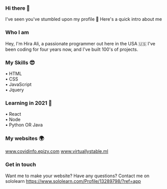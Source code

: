 ### Hi there 👋
I've seen you've stumbled upon my profile 🤔
Here's a quick intro about me
### Who I am
Hey, I'm Hira Ali, a passionate programmer out here 
in the USA 🇺🇸
I've been coding for four years now, and I've built 
100's of projects. 
### My Skills 😎
 • HTML<br />
 • CSS <br />
 • JavaScript <br />
 • Jquery
### Learning in 2021 🙌
  • React <br />
  • Node <br />
  • Python OR Java
### My websites 🌍

www.covidinfo.epizy.com
www.virtuallystable.ml
### Get in touch
Want me to make your website? Have any questions? 
Contact me on sololearn 
https://www.sololearn.com/Profile/13289798/?ref=app
<!--
**Love2Code09/Love2Code09** is a ✨ _special_ ✨ repository because its `README.md` (this file) appears on your GitHub profile.

Here are some ideas to get you started:

- 🔭 I’m currently working on ...
- 🌱 I’m currently learning ...
- 👯 I’m looking to collaborate on ...
- 🤔 I’m looking for help with ...
- 💬 Ask me about ...
- 📫 How to reach me: ...
- 😄 Pronouns: ...
- ⚡ Fun fact: ...
-->
